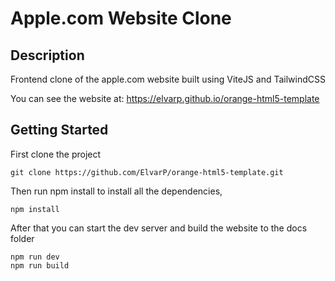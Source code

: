 # Apple.com Website Clone

## Description

Frontend clone of the apple.com website built using ViteJS and TailwindCSS

You can see the website at: https://elvarp.github.io/orange-html5-template

## Getting Started

First clone the project

```
git clone https://github.com/ElvarP/orange-html5-template.git
```

Then run npm install to install all the dependencies,

```
npm install
```

After that you can start the dev server and build the website to the docs folder

```
npm run dev
npm run build
```
